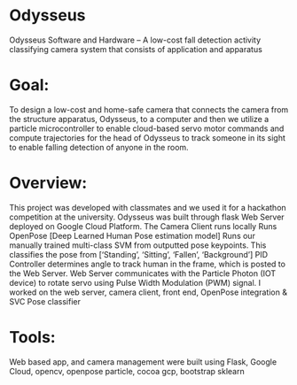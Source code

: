 # Odysseus
Odysseus Software and Hardware – A low-cost fall detection activity classifying camera system that consists of application and apparatus 
# Goal: 
To design a low-cost and home-safe camera that connects the camera from the structure apparatus, Odysseus, to a computer and then we utilize a particle microcontroller to enable cloud-based servo motor commands and compute trajectories for the head of Odysseus to track someone in its sight to enable falling detection of anyone in the room. <br/>
# Overview: 
This project was developed with classmates and we used it for a hackathon competition at the university. Odysseus was built through flask Web Server deployed on Google Cloud Platform. The Camera Client runs locally Runs OpenPose [Deep Learned Human Pose estimation model] Runs our manually trained multi-class SVM from outputted pose keypoints. This classifies the pose from [‘Standing’, ‘Sitting’, ‘Fallen’, ‘Background’] PID Controller determines angle to track human in the frame, which is posted to the Web Server. Web Server communicates with the Particle Photon (IOT device) to rotate servo using Pulse Width Modulation (PWM) signal. I worked on the web server, camera client, front end, OpenPose integration & SVC Pose classifier
# Tools: 
Web based app, and camera management were built using Flask, Google Cloud, opencv, openpose particle, cocoa gcp, bootstrap sklearn

